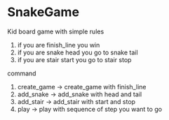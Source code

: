 # SnakeGame

Kid board game with simple rules
1. if you are finish_line you win
2. if you are snake head you go to snake tail
3. if you are stair start you go to stair stop

command
1. create_game -> create_game with finish_line
2. add_snake -> add_snake with head and tail
3. add_stair -> add_stair with start and stop
4. play -> play with sequence of step you want to go